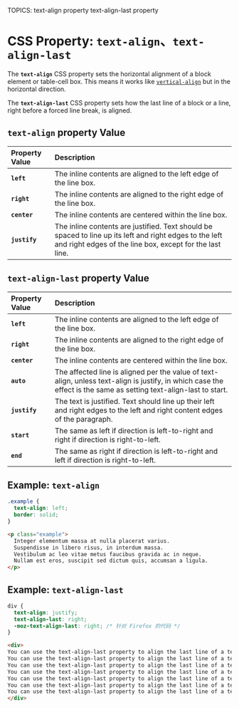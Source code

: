 TOPICS: text-align property
        text-align-last property

# CSS Property: `text-align`、`text-align-last`

The **`text-align`** CSS property sets the horizontal alignment of a block element or table-cell box.
This means it works like [`vertical-align`](/en/webfrontend/vertical-align_property) but in the
horizontal direction.

The **`text-align-last`** CSS property sets how the last line of a block or a line, right before a
forced line break, is aligned.

## `text-align` property Value

| Property Value | Description |
| :--- | :--- |
| **`left`** | The inline contents are aligned to the left edge of the line box. |
| **`right`** | The inline contents are aligned to the right edge of the line box. |
| **`center`** | The inline contents are centered within the line box. |
| **`justify`** | The inline contents are justified. Text should be spaced to line up its left and right edges to the left and right edges of the line box, except for the last line. |

## `text-align-last` property Value

| Property Value | Description |
| :--- | :--- |
| **`left`** | The inline contents are aligned to the left edge of the line box. |
| **`right`** | The inline contents are aligned to the right edge of the line box. |
| **`center`** | The inline contents are centered within the line box. |
| **`auto`** | The affected line is aligned per the value of text-align, unless text-align is justify, in which case the effect is the same as setting text-align-last to start. |
| **`justify`** | The text is justified. Text should line up their left and right edges to the left and right content edges of the paragraph. |
| **`start`** | The same as left if direction is left-to-right and right if direction is right-to-left. |
| **`end`** | The same as right if direction is left-to-right and left if direction is right-to-left. |

## Example: `text-align`

```css
.example {
  text-align: left;
  border: solid;
}
```

```html
<p class="example">
  Integer elementum massa at nulla placerat varius.
  Suspendisse in libero risus, in interdum massa.
  Vestibulum ac leo vitae metus faucibus gravida ac in neque.
  Nullam est eros, suscipit sed dictum quis, accumsan a ligula.
</p>
```

## Example: `text-align-last`

```css
div {
  text-align: justify;
  text-align-last: right;
  -moz-text-align-last: right; /* 针对 Firefox 的代码 */
}
```

```html
<div>
You can use the text-align-last property to align the last line of a text, if the text has the text-align property set to justify. This text is where you will see the result of the  text-align-last property. You can use the text-align-last property to align the last line of a text, if the text has the text-align property set to justify. This text is where you will see the result of the  text-align-last property.
You can use the text-align-last property to align the last line of a text, if the text has the text-align property set to justify. This text is where you will see the result of the  text-align-last property.
You can use the text-align-last property to align the last line of a text, if the text has the text-align property set to justify. This text is where you will see the result of the  text-align-last property.
You can use the text-align-last property to align the last line of a text, if the text has the text-align property set to justify. This text is where you will see the result of the  text-align-last property.
You can use the text-align-last property to align the last line of a text, if the text has the text-align property set to justify. This text is where you will see the result of the  text-align-last property.
You can use the text-align-last property to align the last line of a text, if the text has the text-align property set to justify. This text is where you will see the result of the  text-align-last property.
You can use the text-align-last property to align the last line of a text, if the text has the text-align property set to justify. This text is where you will see the result of the  text-align-last property.
</div>
```
